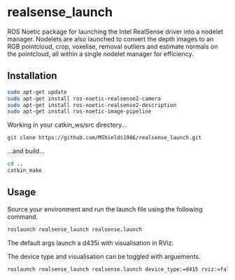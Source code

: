 # realsense_launch
ROS Noetic package for launching the Intel RealSense driver into a nodelet manager. Nodelets are also launched to convert the depth images to an RGB pointcloud, crop, voxelise, removal outliers and estimate normals on the pointcloud, all within a single nodelet manager for efficiency.

## Installation
```bash
sudo apt-get update
sudo apt-get install ros-noetic-realsense2-camera
sudo apt-get install ros-noetic-realsense2-description
sudo apt-get install ros-noetic-image-pipeline
```

Working in your catkin_ws/src directory...
```bash
git clone https://github.com/MShields1986/realsense_launch.git
```

...and build...
```bash
cd ..
catkin_make
```

## Usage
Source your environment and run the launch file using the following command.
```bash
roslaunch realsense_launch realsense.launch
```

The default args launch a d435i with visualisation in RViz.

The device type and visualisation can be toggled with arguements.
```bash
roslaunch realsense_launch realsense.launch device_type:=d415 rviz:=false
```
